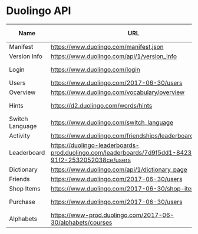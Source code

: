# Duolingo API

| Name            | URL                                                                                                       | Query Parameter                                        | Body                             | Required Auth |
| --------------- | --------------------------------------------------------------------------------------------------------- | ------------------------------------------------------ | -------------------------------- | ------------- |
| Manifest        | <https://www.duolingo.com/manifest.json>                                                                  | -                                                      | -                                | NO            |
| Version Info    | <https://www.duolingo.com/api/1/version_info>                                                             | -                                                      | -                                | NO            |
| Login           | <https://www.duolingo.com/login>                                                                          | ?login={username or email}&password={password}         | -                                | NO            |
| Users           | <https://www.duolingo.com/2017-06-30/users>                                                               | /{userid}                                              | -                                | YES           |
| Overview        | <https://www.duolingo.com/vocabulary/overview>                                                            | -                                                      | -                                | YES           |
| Hints           | <https://d2.duolingo.com/words/hints>                                                                     | /{learningLanguage}/{formLanguage}?sentence={sentence} | -                                | YES           |
| Switch Language | <https://www.duolingo.com/switch_language>                                                                | -                                                      | from_language, learning_language | YES           |
| Activity        | <https://www.duolingo.com/friendships/leaderboard_activity>                                               | -                                                      | -                                | YES           |
| Leaderboard     | <https://duolingo-leaderboards-prod.duolingo.com/leaderboards/7d9f5dd1-8423-491a-91f2-2532052038ce/users> | /{userId}?client_unlocked=true                         | -                                | YES           |
| Dictionary      | <https://www.duolingo.com/api/1/dictionary_page>                                                          | ?lexeme_id={lexemeId}                                  | -                                | YES           |
| Friends         | <https://www.duolingo.com/2017-06-30/users>                                                               | /{userId}/subscriptions                                | -                                | YES           |
| Shop Items      | <https://www.duolingo.com/2017-06-30/shop-items>                                                          | -                                                      | -                                | YES           |
| Purchase        | <https://www.duolingo.com/2017-06-30/users>                                                               | /{userId}/shop-items                                   | itemName, learningLanguage       | YES           |
| Alphabets       | <https://www-prod.duolingo.com/2017-06-30/alphabets/courses>                                              | /ja/en/                                                | -                                | YES           |

